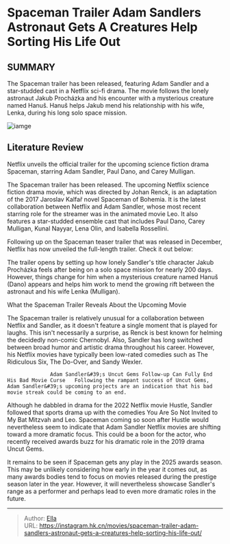 # Spaceman Trailer Adam Sandlers Astronaut Gets A Creatures Help Sorting His Life Out


## SUMMARY 



  The Spaceman trailer has been released, featuring Adam Sandler and a star-studded cast in a Netflix sci-fi drama.   The movie follows the lonely astronaut Jakub Procházka and his encounter with a mysterious creature named Hanuš.   Hanuš helps Jakub mend his relationship with his wife, Lenka, during his long solo space mission.  

![iamge](https://static1.srcdn.com/wordpress/wp-content/uploads/2024/01/adam-sandler-as-jakub-in-an-astronaut-suit-in-spaceman.jpg)

## Literature Review

Netflix unveils the official trailer for the upcoming science fiction drama Spaceman, starring Adam Sandler, Paul Dano, and Carey Mulligan.




The Spaceman trailer has been released. The upcoming Netflix science fiction drama movie, which was directed by Johan Renck, is an adaptation of the 2017 Jaroslav Kalfař novel Spaceman of Bohemia. It is the latest collaboration between Netflix and Adam Sandler, whose most recent starring role for the streamer was in the animated movie Leo. It also features a star-studded ensemble cast that includes Paul Dano, Carey Mulligan, Kunal Nayyar, Lena Olin, and Isabella Rossellini.




Following up on the Spaceman teaser trailer that was released in December, Netflix has now unveiled the full-length trailer. Check it out below:


 

The trailer opens by setting up how lonely Sandler&#39;s title character Jakub Procházka feels after being on a solo space mission for nearly 200 days. However, things change for him when a mysterious creature named Hanuš (Dano) appears and helps him work to mend the growing rift between the astronaut and his wife Lenka (Mulligan).


 What the Spaceman Trailer Reveals About the Upcoming Movie 
          

The Spaceman trailer is relatively unusual for a collaboration between Netflix and Sandler, as it doesn&#39;t feature a single moment that is played for laughs. This isn&#39;t necessarily a surprise, as Renck is best known for helming the decidedly non-comic Chernobyl. Also, Sandler has long switched between broad humor and artistic drama throughout his career. However, his Netflix movies have typically been low-rated comedies such as The Ridiculous Six, The Do-Over, and Sandy Wexler.




                  Adam Sandler&#39;s Uncut Gems Follow-up Can Fully End His Bad Movie Curse   Following the rampant success of Uncut Gems, Adam Sandler&#39;s upcoming projects are an indication that his bad movie streak could be coming to an end.   

Although he dabbled in drama for the 2022 Netflix movie Hustle, Sandler followed that sports drama up with the comedies You Are So Not Invited to My Bat Mitzvah and Leo. Spaceman coming so soon after Hustle would nevertheless seem to indicate that Adam Sandler Netflix movies are shifting toward a more dramatic focus. This could be a boon for the actor, who recently received awards buzz for his dramatic role in the 2019 drama Uncut Gems.

It remains to be seen if Spaceman gets any play in the 2025 awards season. This may be unlikely considering how early in the year it comes out, as many awards bodies tend to focus on movies released during the prestige season later in the year. However, it will nevertheless showcase Sandler&#39;s range as a performer and perhaps lead to even more dramatic roles in the future.






---

> Author: [Ella](https://instagram.hk.cn/)  
> URL: https://instagram.hk.cn/movies/spaceman-trailer-adam-sandlers-astronaut-gets-a-creatures-help-sorting-his-life-out/  

